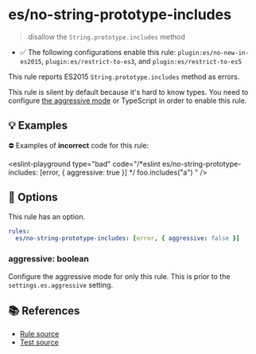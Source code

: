 # es/no-string-prototype-includes
> disallow the `String.prototype.includes` method

- ✅ The following configurations enable this rule: `plugin:es/no-new-in-es2015`, `plugin:es/restrict-to-es3`, and `plugin:es/restrict-to-es5`

This rule reports ES2015 `String.prototype.includes` method as errors.

This rule is silent by default because it's hard to know types. You need to configure [the aggressive mode](../#the-aggressive-mode) or TypeScript in order to enable this rule.

## 💡 Examples

⛔ Examples of **incorrect** code for this rule:

<eslint-playground type="bad" code="/*eslint es/no-string-prototype-includes: [error, { aggressive: true }] */
foo.includes("a")
" />

## 🔧 Options

This rule has an option.

```yml
rules:
  es/no-string-prototype-includes: [error, { aggressive: false }]
```

### aggressive: boolean

Configure the aggressive mode for only this rule.
This is prior to the `settings.es.aggressive` setting.

## 📚 References

- [Rule source](https://github.com/mysticatea/eslint-plugin-es/blob/v4.1.0/lib/rules/no-string-prototype-includes.js)
- [Test source](https://github.com/mysticatea/eslint-plugin-es/blob/v4.1.0/tests/lib/rules/no-string-prototype-includes.js)

